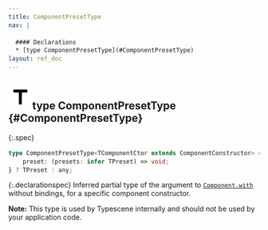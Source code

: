 ```yaml
---
title: ComponentPresetType
nav: |

  #### Declarations
  * [type ComponentPresetType](#ComponentPresetType)
layout: ref_doc
---
```


## ![](/assets/icons/spec-type.svg)type ComponentPresetType {#ComponentPresetType}
{:.spec}

```typescript
type ComponentPresetType<TComponentCtor extends ComponentConstructor> = TComponentCtor extends {
    preset: (presets: infer TPreset) => void;
} ? TPreset : any;
```
{:.declarationspec}
Inferred partial type of the argument to [`Component.with`](./Component#Component:with) without bindings, for a specific component constructor.

**Note:** This type is used by Typescene internally and should not be used by your application code.

